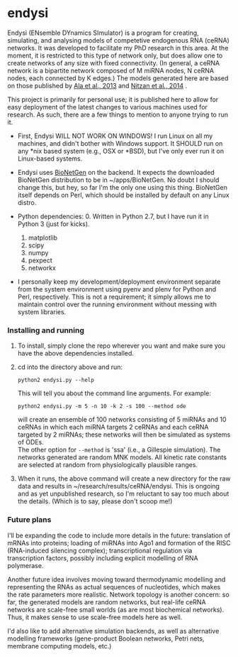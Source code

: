 # endysi

Endysi (ENsemble DYnamics SImulator) is a program for creating, 
simulating, and analysing models of competetive endogenous RNA (ceRNA) 
networks.  It was developed to facilitate my PhD research in this area. 
At the moment, it is restricted to this type of network only, but does 
allow one to create networks of any size with fixed connectivity.  (In
general, a ceRNA network is a bipartite network composed of M miRNA 
nodes, N ceRNA nodes, each connected by K edges.)  The models generated 
here are based on those published by 
[Ala et al., 2013](http://www.pnas.org/content/110/18/7154.full) and 
[Nitzan et al., 2014](http://www.cell.com/biophysj/abstract/S0006-3495%2814%2900342-7) .

This project is primarily for personal use; it is published here to 
allow for easy deployment of the latest changes to various machines 
used for research.  As such, there are a few things to mention to anyone 
trying to run it. 

* First, Endysi WILL NOT WORK ON WINDOWS! I run Linux on all my machines,
and didn't bother with Windows support.  It SHOULD run on any *nix based
system (e.g., OSX or *BSD), but I've only ever run it on Linux-based 
systems.

* Endysi uses [BioNetGen](http://www.bionetgen.org) on the backend.  It expects
the downloaded BioNetGen distribution to be in ~/apps/BioNetGen. No 
doubt I should change this, but hey, so far I'm the only one using this
thing.  BioNetGen itself depends on Perl, which should be installed by
default on any Linux distro.

* Python dependencies: 
    0. Written in Python 2.7, but I have run it in Python 3 (just for kicks).
    1. matplotlib
    2. scipy
    3. numpy
    4. pexpect
    5. networkx

* I personally keep my development/deployment environment separate from 
the system environment using pyenv and plenv for Python and Perl, 
respectively. This is not a requirement; it simply allows me to maintain 
control over the running environment without messing with system 
libraries. 

### Installing and running

1. To install, simply clone the repo wherever you want and make sure you 
have the above dependencies installed.  

2. cd into the directory above and run:

    `python2 endysi.py --help`
    
    This will tell you about the command line arguments.  For example:
    
    `python2 endysi.py -m 5 -n 10 -k 2 -s 100 --method ode`
    
    will create an ensemble of 100 networks consisting of 5 miRNAs and 10 
    ceRNAs in which each miRNA targets 2 ceRNAs and each ceRNA targeted by 
    2 miRNAs; these networks will then be simulated as systems of ODEs.  
    The other option for `--method` is 'ssa' (i.e., a Gillespie simulation). 
    The networks generated are random MNK models.  All kinetic rate constants 
    are selected at random from physiologically plausible ranges.  

3. When it runs, the above command will create a new directory for the 
raw data and results in ~/research/results/ceRNA/endysi.  This is ongoing
and as yet unpublished research, so I'm reluctant to say too much about
the details.  (Which is to say, please don't scoop me!)

### Future plans

I'll be expanding the code to include more details in the future:
translation of mRNAs into proteins; loading of miRNAs into Ago1 and 
formation of the RISC (RNA-induced silencing complex); transcriptional 
regulation via transcription factors, possibly including explicit 
modelling of RNA polymerase.  

Another future idea involves moving toward thermodynamic modelling and 
representing the RNAs as actual sequences of nucleotides, which makes 
the rate parameters more realistic.  Network topology is another concern: 
so far, the generated models are random networks, but real-life ceRNA 
networks are scale-free small worlds (as are most biochemical networks). 
Thus, it makes sense to use scale-free models here as well.  

I'd also like to add alternative simulation backends, as well as 
alternative modelling frameworks (gene-product Boolean networks, Petri 
nets, membrane computing models, etc.)



